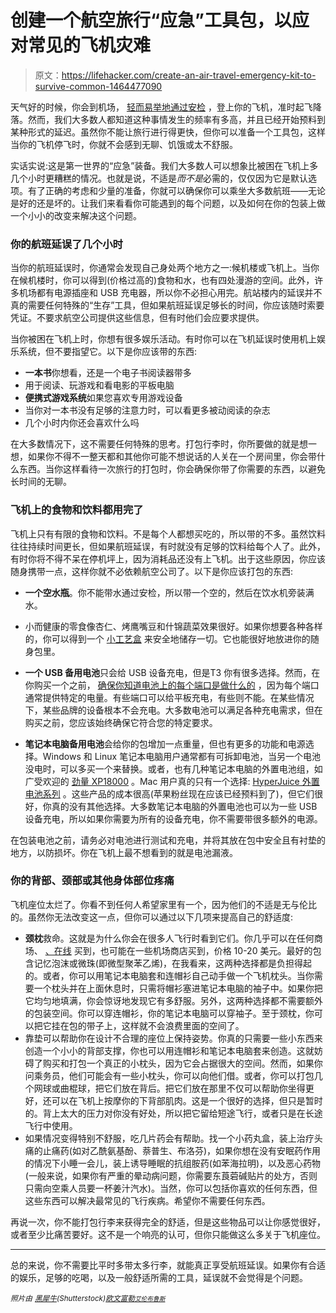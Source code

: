 # 创建一个航空旅行“应急”工具包，以应对常见的飞机灾难

> 原文：<https://lifehacker.com/create-an-air-travel-emergency-kit-to-survive-common-1464477090>

天气好的时候，你会到机场， [轻而易举地通过安检](https://lifehacker.com/get-through-the-airport-in-record-time-with-this-checkl-5861949) ，登上你的飞机，准时起飞降落。然而，我们大多数人都知道这种事情发生的频率有多高，并且已经开始预料到某种形式的延迟。虽然你不能让旅行进行得更快，但你可以准备一个工具包，这样当你的飞机停飞时，你就不会感到无聊、饥饿或太不舒服。



实话实说:这是第一世界的“应急”装备。我们大多数人可以想象比被困在飞机上多几个小时更糟糕的情况。也就是说，不适是*而不是*必需的，仅仅因为它是默认选项。有了正确的考虑和少量的准备，你就可以确保你可以乘坐大多数航班——无论是好的还是坏的。让我们来看看你可能遇到的每个问题，以及如何在你的包装上做一个小小的改变来解决这个问题。

### 你的航班延误了几个小时

当你的航班延误时，你通常会发现自己身处两个地方之一:候机楼或飞机上。当你在候机楼时，你可以得到(价格过高的)食物和水，也有四处漫游的空间。此外，许多机场都有电源插座和 USB 充电器，所以你不必担心用完。航站楼内的延误并不真的需要任何特殊的“生存”工具，但如果航班延误足够长的时间，你应该随时索要凭证。不要求航空公司提供这些信息，但有时他们会应要求提供。

当你被困在飞机上时，你想有很多娱乐活动。有时你可以在飞机延误时使用机上娱乐系统，但不要指望它。以下是你应该带的东西:

*   **一本书**你想看，还是一个电子书阅读器带多
*   用于阅读、玩游戏和看电影的平板电脑
*   **便携式游戏系统**如果您喜欢专用游戏设备
*   当你对一本书没有足够的注意力时，可以看更多被动阅读的杂志
*   几个小时内你还会喜欢什么吗

在大多数情况下，这不需要任何特殊的思考。打包行李时，你所要做的就是想一想，如果你不得不一整天都和其他你可能不想说话的人关在一个房间里，你会带什么东西。当你这样看待一次旅行的打包时，你会确保你带了你需要的东西，以避免长时间的无聊。

### 飞机上的食物和饮料都用完了

飞机上只有有限的食物和饮料。不是每个人都想买吃的，所以带的不多。虽然饮料往往持续时间更长，但如果航班延误，有时就没有足够的饮料给每个人了。此外，有时你将不得不呆在停机坪上，因为消耗品还没有上飞机。出于这些原因，你应该随身携带一点，这样你就不必依赖航空公司了。以下是你应该打包的东西:

*   **一个空水瓶**。你不能带水通过安检，所以带一个空的，然后在饮水机旁装满水。
*   小而健康的零食像杏仁、烤鹰嘴豆和什锦蔬菜效果很好。如果你想要各种各样的，你可以得到一个 [小工艺盒](https://www.amazon.com/dp/B000X24A10?asc_campaign=InlineText&asc_refurl=https://lifehacker.com/create-an-air-travel-emergency-kit-to-survive-common-1464477090&asc_source=&linkCode=ogi&psc=1&smid=ATVPDKIKX0DER&tag=kinjalifehackerlink-20&th=1) 来安全地储存一切。它也能很好地放进你的随身包里。

*   **一个 USB 备用电池**只会给 USB 设备充电，但是T3 你有很多选择。然而，在你购买一个之前， [确保你知道电池上的每个端口是做什么的](http://lifehacker.com/know-what-each-port-does-on-your-mobile-battery-pack-1460321906) ，因为每个端口通常提供特定的电量。有些端口可以给平板充电，有些则不能。在某些情况下，某些品牌的设备根本不会充电。大多数电池可以满足各种充电需求，但在购买之前，您应该始终确保它符合您的特定要求。
*   **笔记本电脑备用电池**会给你的包增加一点重量，但也有更多的功能和电源选择。Windows 和 Linux 笔记本电脑用户通常都有可拆卸电池，当另一个电池没电时，可以多买一个来替换。或者，也有几种笔记本电脑的外置电池组，如广受欢迎的 [劲量 XP18000](http://www.amazon.com/Energizer-XP18000-Universal-External-Netbooks/dp/B002K8M9HC?asc_campaign=InlineText&asc_refurl=https://lifehacker.com/create-an-air-travel-emergency-kit-to-survive-common-1464477090&asc_source=&tag=kinjalifehackerlink-20) 。Mac 用户真的只有一个选择: [HyperJuice 外置电池系列](http://lifehacker.com/hyperjuice-1-5-batteries-are-the-only-portable-power-fo-1460327906) 。这些产品的成本很高(苹果粉丝现在应该已经预料到了)，但它们很好，你真的没有其他选择。大多数笔记本电脑的外置电池也可以为一些 USB 设备充电，所以如果你需要为所有的设备充电，你不需要带很多额外的电源。

在包装电池之前，请务必对电池进行测试和充电，并将其放在包中安全且有衬垫的地方，以防损坏。你在飞机上最不想看到的就是电池漏液。

### 你的背部、颈部或其他身体部位疼痛

飞机座位太烂了。你看不到任何人希望家里有一个，因为他们的不适是无与伦比的。虽然你无法改变这一点，但你可以通过以下几项来提高自己的舒适度:

*   **颈枕**救命。这就是为什么你会在很多人飞行时看到它们。你几乎可以在任何商场、 [、在线](https://www.amazon.com/dp/B004UB056E?asc_campaign=InlineText&asc_refurl=https://lifehacker.com/create-an-air-travel-emergency-kit-to-survive-common-1464477090&asc_source=&linkCode=ogi&psc=1&smid=A30HCXNHG4VV1T&tag=kinjalifehackerlink-20&th=1) 买到，也可能在一些机场商店买到，价格 10-20 美元。最好的包含记忆泡沫或微珠(即微型聚苯乙烯)，在我看来，这两种选择都是负担得起的。或者，你可以用笔记本电脑套和连帽衫自己动手做一个飞机枕头。当你需要一个枕头并在上面休息时，只需将帽衫塞进笔记本电脑的袖子中。如果你把它均匀地填满，你会惊讶地发现它有多舒服。另外，这两种选择都不需要额外的包装空间。你可以穿连帽衫，你的笔记本电脑可以穿袖子。至于颈枕，你可以把它挂在包的带子上，这样就不会浪费里面的空间了。
*   靠垫可以帮助你在设计不合理的座位上保持姿势。你真的只需要一些小东西来创造一个小小的背部支撑，你也可以用连帽衫和笔记本电脑套来创造。这就妨碍了购买和打包一个真正的小枕头，因为它会占据很大的空间。然而，如果你问乘务员，他们可能会有一些小枕头，你可以向他们借。或者，你可以打包几个网球或曲棍球，把它们放在背后。把它们放在那里不仅可以帮助你坐得更好，还可以在飞机上按摩你的下背部肌肉。这是一个很好的选择，但只是暂时的。背上太大的压力对你没有好处，所以把它留给短途飞行，或者只是在长途飞行中使用。
*   如果情况变得特别不舒服，吃几片药会有帮助。找一个小药丸盒，装上治疗头痛的止痛药(如对乙酰氨基酚、萘普生、布洛芬)，如果你想在没有安眠药作用的情况下小睡一会儿，装上诱导睡眠的抗组胺药(如苯海拉明)，以及恶心药物(一般来说，如果你有严重的晕动病问题，你需要东莨菪碱贴片的处方，否则只需向空乘人员要一杯姜汁汽水)。当然，你可以包括你喜欢的任何东西，但这些东西可以解决最常见的飞行疾病。希望你不需要任何东西。

再说一次，你不能打包行李来获得完全的舒适，但是这些物品可以让你感觉很好，或者至少比痛苦要好。这不是一个响亮的认可，但你只能做这么多关于飞机座位。

* * *

总的来说，你不需要比平时多带太多行李，就能真正享受航班延误。如果你有合适的娱乐，足够的吃喝，以及一般舒适所需的工具，延误就不会觉得是个问题。

*<small>照片由</small>* [*<small>黑犀牛</small>*](http://www.shutterstock.com/pic.mhtml?id=67932787)*<small>(Shutterstock)</small>*[*<small>欧文富勒</small>*](http://www.flickr.com/photos/owenitguy/9665830797/)*<small></small>*<small>[*<small>艾伦布鲁斯</small>*](http://www.flickr.com/photos/22764998@N08/2967497897/in/photolist-5wecJR-5y5ndq-5yAy1N-5UGpE1-63NzwD-63NzN8-63NAmR-63NAvr-63NJkF-63SNtN-63SNwS-63SNAq-63SP1N-63SPhU-64B5iZ-64DVA4-64DVNp-64DVVt-64FkGS-64Jdcf-64Jdiq-64YEP7-65jHPi-65v5FX-65vzsH-65zmzj-6627gD-6627qc-6628GV-6628YB-6629ka-6629Gx-662a4t-666nFu-666o1W-666o9Y-666ojY-666ovh-666psy-666pAA-666qeb-666qno-66igcW-66mCWh-66w5jg-66w6iv-66w6nx-66w6t8-66w6TD-66w79x-66w7yt)*<small></small>*</small>

<small><small></small></small>